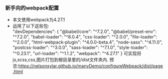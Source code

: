 ### 新手向的webpack配置
- 本文使用webpack为4.27.1
- 运用了以下这些包:  
"devDependencies": {
    "@babel/core": "^7.2.0",
    "@babel/preset-env": "^7.2.0",
    "babel-loader": "^8.0.4",
    "css-loader": "^2.0.0",
    "file-loader": "^2.0.0",
    "html-webpack-plugin": "^4.0.0-beta.4",
    "node-sass": "^4.11.0",
    "postcss-loader": "^3.0.0",
    "sass-loader": "^7.1.0",
    "style-loader": "^0.23.1",
    "url-loader": "^1.1.2",
    "webpack": "^4.27.1"
  }
  可实现将js,scss,css,图片打包到根目录里的/dist文件夹内.
预览:https://nelsonsylar.github.io/manyDemo/configureWebpack/dist/page.html
